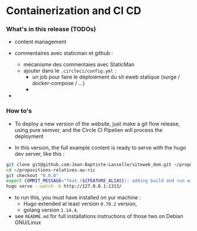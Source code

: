 # Containerization and CI CD

### What's in this release (TODOs)

* content management
* commentaires avec staticman et github :
  * mécanisme des commentaies avec StaticMan
  * ajouter dans le `.circleci/config.yml` :
    * un job pour faire le déploiement du sit eweb statique (surge / docker-compose / ...)
    * 

*
### How to's

* To deploy a new version of the website, just make a git flow release, using pure semver, and the Circle CI Pipelien will process the deployment

* In this version, the full example content is ready to serve with the hugo dev server, like this :

```bash
git clone git@github.com:Jean-Baptiste-Lasselle/siteweb_dom.git ~/propositions-relatives-au-ric
cd ~/propositions-relatives-au-ric
git checkout "0.0.0"
export COMMIT_MESSAGE="feat.(${FEATURE_ALIAS}): adding build and run with https://github.com/gravitee-io/gravitee-docs/blob/master/Dockerfile "
hugo serve --watch -b http://127.0.0.1:1313/
```
* to run this, you must have installed on yur machine :
  * Hugo extended at least version `0.78.2` version,
  * golang version `1.14.4`,
 *  see `README.md` for full installations instructions of those two on Debian GNU/Linux
